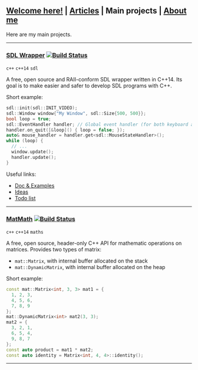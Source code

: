 ## [Welcome here!](index.md) | [Articles](articles.md) | Main projects | [About me](about.md)
Here are my main projects.

---


### [SDL Wrapper](https://github.com/vpenando/sdl-cpp) [![Build Status](https://travis-ci.org/vpenando/sdl-cpp.svg)](https://travis-ci.org/vpenando/sdl-cpp)
`c++` `c++14` `sdl`

A free, open source and RAII-conform SDL wrapper written in C++14. Its goal is to make easier and safer to develop SDL programs with C++.

Short example:
```cpp
sdl::init(sdl::INIT_VIDEO);
sdl::Window window{"My Window", sdl::Size{500, 500}};
bool loop = true;
sdl::EventHandler handler; // Global event handler (for both keyboard and mouse)
handler.on_quit([&loop]() { loop = false; });
auto& mouse_handler = handler.get<sdl::MouseStateHandler>();
while (loop) {
  // ...
  window.update();
  handler.update();
}
```
Useful links:
- [Doc & Examples](https://github.com/vpenando/sdl-cpp/blob/master/README.md)
- [Ideas](https://github.com/vpenando/sdl-cpp/wiki/Ideas)
- [Todo list](https://github.com/vpenando/sdl-cpp/wiki/Todo-list)

---

### [MatMath](https://github.com/tyr-sl3/MatMath) [![Build Status](https://travis-ci.org/vpenando/MatMath.svg)](https://travis-ci.org/vpenando/MatMath)
`c++` `c++14` `maths`

A free, open source, header-only C++ API for mathematic operations on matrices. Provides two types of matrix:
- `mat::Matrix`, with internal buffer allocated on the stack
- `mat::DynamicMatrix`, with internal buffer allocated on the heap

Short example:
```cpp
const mat::Matrix<int, 3, 3> mat1 = {
  1, 2, 3,
  4, 5, 6,
  7, 8, 9
};
mat::DynamicMatrix<int> mat2(3, 3);
mat2 = {
  3, 2, 1,
  6, 5, 4,
  9, 8, 7
};
const auto product = mat1 * mat2;
const auto identity = Matrix<int, 4, 4>::identity();
```

---
